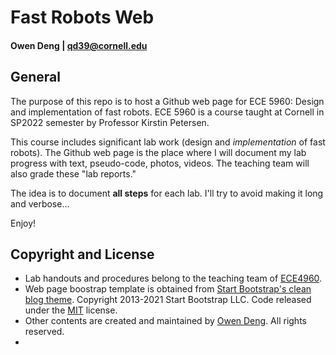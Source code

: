 # Fast Robots Web
#### **Owen Deng | qd39@cornell.edu**

## General
The purpose of this repo is to host a Github web page for ECE 5960: Design and implementation of fast robots. ECE 5960 is a course taught at Cornell in SP2022 semester by Professor Kirstin Petersen.

This course includes significant lab work (design and *implementation* of fast robots). The Github web page is the place where I will document my lab progress with text, pseudo-code, photos, videos. The teaching team will also grade these "lab reports." 

The idea is to document **all steps** for each lab. I'll try to avoid making it long and verbose...

Enjoy!

## Copyright and License
- Lab handouts and procedures belong to the teaching team of [ECE4960](https://cei-lab.github.io/ECE4960-2022/).
- Web page boostrap template is obtained from [Start Bootstrap's clean blog theme](https://github.com/StartBootstrap/startbootstrap-clean-blog). Copyright 2013-2021 Start Bootstrap LLC. Code released under the [MIT](https://github.com/StartBootstrap/startbootstrap-clean-blog/blob/master/LICENSE) license.
- Other contents are created and maintained by [Owen Deng](https://github.com/qd39l). All rights reserved.
- 
